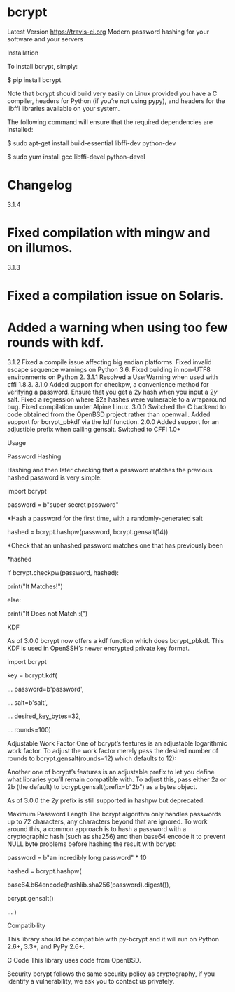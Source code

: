 # bcrypt

Latest Version  https://travis-ci.org
Modern password hashing for your software and your servers

Installation

To install bcrypt, simply:

$ pip install bcrypt 

Note that bcrypt should build very easily on Linux provided you have a C compiler, headers for Python (if you’re not using pypy), and headers for the libffi libraries available on your system.

The following command will ensure that the required dependencies are installed:

$ sudo apt-get install build-essential libffi-dev python-dev

$ sudo yum install gcc libffi-devel python-devel

# Changelog
3.1.4
# Fixed compilation with mingw and on illumos.
3.1.3
# Fixed a compilation issue on Solaris.
# Added a warning when using too few rounds with kdf.
3.1.2
Fixed a compile issue affecting big endian platforms.
Fixed invalid escape sequence warnings on Python 3.6.
Fixed building in non-UTF8 environments on Python 2.
3.1.1
Resolved a UserWarning when used with cffi 1.8.3.
3.1.0
Added support for checkpw, a convenience method for verifying a password.
Ensure that you get a $2y$ hash when you input a $2y$ salt.
Fixed a regression where $2a hashes were vulnerable to a wraparound bug.
Fixed compilation under Alpine Linux.
3.0.0
Switched the C backend to code obtained from the OpenBSD project rather than openwall.
Added support for bcrypt_pbkdf via the kdf function.
2.0.0
Added support for an adjustible prefix when calling gensalt.
Switched to CFFI 1.0+

Usage

Password Hashing

Hashing and then later checking that a password matches the previous hashed password is very simple:




import bcrypt

password = b"super secret password"

*Hash a password for the first time, with a randomly-generated salt

hashed = bcrypt.hashpw(password, bcrypt.gensalt(14))

*Check that an unhashed password matches one that has previously been

*hashed

if bcrypt.checkpw(password, hashed):

print("It Matches!")

else:

print("It Does not Match :(")



KDF

As of 3.0.0 bcrypt now offers a kdf function which does bcrypt_pbkdf. This KDF is used in OpenSSH’s newer encrypted private key format.

import bcrypt

key = bcrypt.kdf(

...     password=b'password',

...     salt=b'salt',

...     desired_key_bytes=32,

...     rounds=100)


Adjustable Work Factor
One of bcrypt’s features is an adjustable logarithmic work factor. To adjust the work factor merely pass the desired number of rounds to bcrypt.gensalt(rounds=12) which defaults to 12):

Another one of bcrypt’s features is an adjustable prefix to let you define what libraries you’ll remain compatible with. To adjust this, pass either 2a or 2b (the default) to bcrypt.gensalt(prefix=b"2b") as a bytes object.

As of 3.0.0 the $2y$ prefix is still supported in hashpw but deprecated.

Maximum Password Length
The bcrypt algorithm only handles passwords up to 72 characters, any characters beyond that are ignored. To work around this, a common approach is to hash a password with a cryptographic hash (such as sha256) and then base64 encode it to prevent NULL byte problems before hashing the result with bcrypt:

password = b"an incredibly long password" * 10

hashed = bcrypt.hashpw(

base64.b64encode(hashlib.sha256(password).digest()),

bcrypt.gensalt()

... )


Compatibility

This library should be compatible with py-bcrypt and it will run on Python 2.6+, 3.3+, and PyPy 2.6+.

C Code
This library uses code from OpenBSD.

Security
bcrypt follows the same security policy as cryptography, if you identify a vulnerability, we ask you to contact us privately.
